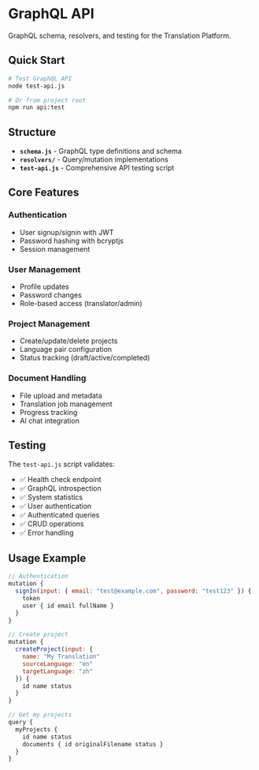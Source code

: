 # GraphQL API

GraphQL schema, resolvers, and testing for the Translation Platform.

## Quick Start

```bash
# Test GraphQL API
node test-api.js

# Or from project root
npm run api:test
```

## Structure

- **`schema.js`** - GraphQL type definitions and schema
- **`resolvers/`** - Query/mutation implementations
- **`test-api.js`** - Comprehensive API testing script

## Core Features

### Authentication
- User signup/signin with JWT
- Password hashing with bcryptjs
- Session management

### User Management
- Profile updates
- Password changes
- Role-based access (translator/admin)

### Project Management
- Create/update/delete projects
- Language pair configuration
- Status tracking (draft/active/completed)

### Document Handling
- File upload and metadata
- Translation job management
- Progress tracking
- AI chat integration

## Testing

The `test-api.js` script validates:
- ✅ Health check endpoint
- ✅ GraphQL introspection
- ✅ System statistics
- ✅ User authentication
- ✅ Authenticated queries
- ✅ CRUD operations
- ✅ Error handling

## Usage Example

```javascript
// Authentication
mutation {
  signIn(input: { email: "test@example.com", password: "test123" }) {
    token
    user { id email fullName }
  }
}

// Create project
mutation {
  createProject(input: {
    name: "My Translation"
    sourceLanguage: "en"
    targetLanguage: "zh"
  }) {
    id name status
  }
}

// Get my projects
query {
  myProjects {
    id name status
    documents { id originalFilename status }
  }
}
```